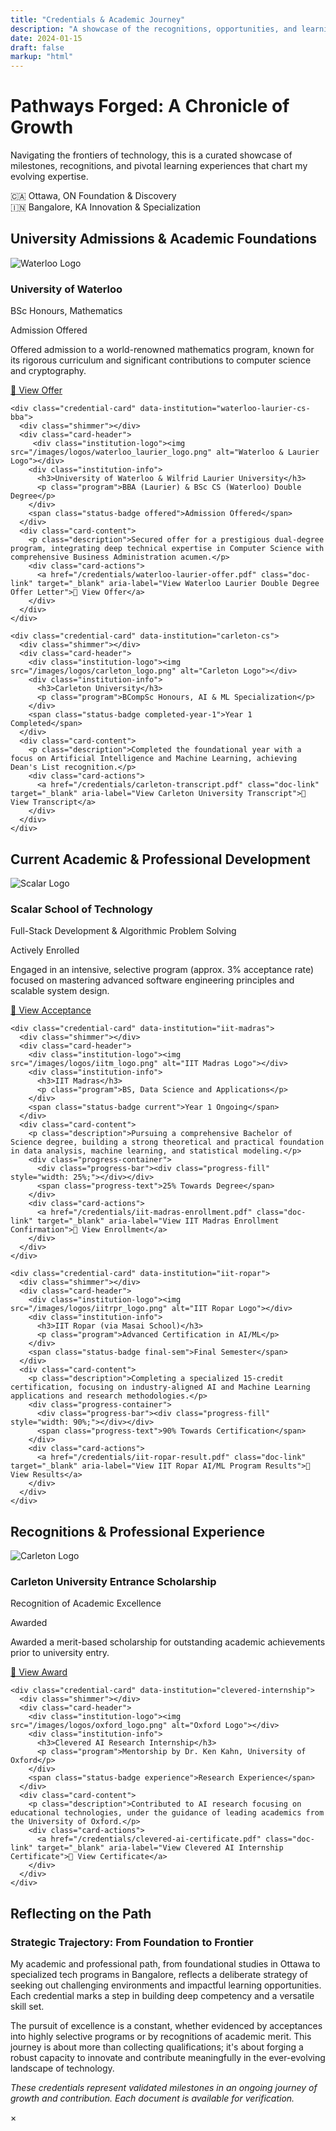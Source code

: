 ```yaml
---
title: "Credentials & Academic Journey"
description: "A showcase of the recognitions, opportunities, and learning credentials that have shaped my journey in tech."
date: 2024-01-15
draft: false
markup: "html"
---
```


<script src="/js/credentials-enhanced.js" defer></script>

<div class="credentials-container">

<div class="credentials-hero">
  <div class="journey-header">
    <h1>Pathways Forged: A Chronicle of Growth</h1>
    <p class="hero-subtitle">Navigating the frontiers of technology, this is a curated showcase of milestones, recognitions, and pivotal learning experiences that chart my evolving expertise.</p>
  </div>
  <div class="geographic-journey">
    <div class="journey-path">
      <div class="location-marker ottawa">
        <span class="flag">🇨🇦</span>
        <span class="city">Ottawa, ON</span>
        <span class="status">Foundation & Discovery</span>
      </div>
      <div class="path-connector"></div>
      <div class="location-marker bangalore active">
        <span class="flag">🇮🇳</span>
        <span class="city">Bangalore, KA</span>
        <span class="status">Innovation & Specialization</span>
      </div>
    </div>
  </div>
</div>

<section class="credentials-section" id="university-offers">
  <h2><i class="fas fa-graduation-cap"></i> University Admissions & Academic Foundations</h2>
  <div class="credentials-grid">
    <div class="credential-card" data-institution="waterloo-math">
      <div class="shimmer"></div>
      <div class="card-header">
        <div class="institution-logo"><img src="/images/logos/waterloo_logo.png" alt="Waterloo Logo"></div>
        <div class="institution-info">
          <h3>University of Waterloo</h3>
          <p class="program">BSc Honours, Mathematics</p>
        </div>
        <span class="status-badge offered">Admission Offered</span>
      </div>
      <div class="card-content">
        <p class="description">Offered admission to a world-renowned mathematics program, known for its rigorous curriculum and significant contributions to computer science and cryptography.</p>
        <div class="card-actions">
          <a href="/credentials/waterloo-math-offer.pdf" class="doc-link" target="_blank" aria-label="View University of Waterloo Mathematics Offer Letter">📄 View Offer</a>
        </div>
      </div>
    </div>

    <div class="credential-card" data-institution="waterloo-laurier-cs-bba">
      <div class="shimmer"></div>
      <div class="card-header">
         <div class="institution-logo"><img src="/images/logos/waterloo_laurier_logo.png" alt="Waterloo & Laurier Logo"></div>
        <div class="institution-info">
          <h3>University of Waterloo & Wilfrid Laurier University</h3>
          <p class="program">BBA (Laurier) & BSc CS (Waterloo) Double Degree</p>
        </div>
        <span class="status-badge offered">Admission Offered</span>
      </div>
      <div class="card-content">
        <p class="description">Secured offer for a prestigious dual-degree program, integrating deep technical expertise in Computer Science with comprehensive Business Administration acumen.</p>
        <div class="card-actions">
          <a href="/credentials/waterloo-laurier-offer.pdf" class="doc-link" target="_blank" aria-label="View Waterloo Laurier Double Degree Offer Letter">📄 View Offer</a>
        </div>
      </div>
    </div>

    <div class="credential-card" data-institution="carleton-cs">
      <div class="shimmer"></div>
      <div class="card-header">
        <div class="institution-logo"><img src="/images/logos/carleton_logo.png" alt="Carleton Logo"></div>
        <div class="institution-info">
          <h3>Carleton University</h3>
          <p class="program">BCompSc Honours, AI & ML Specialization</p>
        </div>
        <span class="status-badge completed-year-1">Year 1 Completed</span>
      </div>
      <div class="card-content">
        <p class="description">Completed the foundational year with a focus on Artificial Intelligence and Machine Learning, achieving Dean's List recognition.</p>
        <div class="card-actions">
          <a href="/credentials/carleton-transcript.pdf" class="doc-link" target="_blank" aria-label="View Carleton University Transcript">📄 View Transcript</a>
        </div>
      </div>
    </div>
  </div>
</section>

<section class="credentials-section" id="current-studies">
  <h2><i class="fas fa-book-open"></i> Current Academic & Professional Development</h2>
  <div class="credentials-grid">
    <div class="credential-card" data-institution="scalar">
      <div class="shimmer"></div>
      <div class="card-header">
        <div class="institution-logo"><img src="/images/logos/scalar_logo.png" alt="Scalar Logo"></div>
        <div class="institution-info">
          <h3>Scalar School of Technology</h3>
          <p class="program">Full-Stack Development & Algorithmic Problem Solving</p>
        </div>
        <span class="status-badge current">Actively Enrolled</span>
      </div>
      <div class="card-content">
        <p class="description">Engaged in an intensive, selective program (approx. 3% acceptance rate) focused on mastering advanced software engineering principles and scalable system design.</p>
        <div class="card-actions">
          <a href="/credentials/scalar-acceptance.pdf" class="doc-link" target="_blank" aria-label="View Scalar School Acceptance Letter">📄 View Acceptance</a>
        </div>
      </div>
    </div>

    <div class="credential-card" data-institution="iit-madras">
      <div class="shimmer"></div>
      <div class="card-header">
        <div class="institution-logo"><img src="/images/logos/iitm_logo.png" alt="IIT Madras Logo"></div>
        <div class="institution-info">
          <h3>IIT Madras</h3>
          <p class="program">BS, Data Science and Applications</p>
        </div>
        <span class="status-badge current">Year 1 Ongoing</span>
      </div>
      <div class="card-content">
        <p class="description">Pursuing a comprehensive Bachelor of Science degree, building a strong theoretical and practical foundation in data analysis, machine learning, and statistical modeling.</p>
        <div class="progress-container">
          <div class="progress-bar"><div class="progress-fill" style="width: 25%;"></div></div>
          <span class="progress-text">25% Towards Degree</span>
        </div>
        <div class="card-actions">
          <a href="/credentials/iit-madras-enrollment.pdf" class="doc-link" target="_blank" aria-label="View IIT Madras Enrollment Confirmation">📄 View Enrollment</a>
        </div>
      </div>
    </div>

    <div class="credential-card" data-institution="iit-ropar">
      <div class="shimmer"></div>
      <div class="card-header">
        <div class="institution-logo"><img src="/images/logos/iitrpr_logo.png" alt="IIT Ropar Logo"></div>
        <div class="institution-info">
          <h3>IIT Ropar (via Masai School)</h3>
          <p class="program">Advanced Certification in AI/ML</p>
        </div>
        <span class="status-badge final-sem">Final Semester</span>
      </div>
      <div class="card-content">
        <p class="description">Completing a specialized 15-credit certification, focusing on industry-aligned AI and Machine Learning applications and research methodologies.</p>
        <div class="progress-container">
          <div class="progress-bar"><div class="progress-fill" style="width: 90%;"></div></div>
          <span class="progress-text">90% Towards Certification</span>
        </div>
        <div class="card-actions">
          <a href="/credentials/iit-ropar-result.pdf" class="doc-link" target="_blank" aria-label="View IIT Ropar AI/ML Program Results">📄 View Results</a>
        </div>
      </div>
    </div>
  </div>
</section>

<section class="credentials-section" id="recognitions">
  <h2><i class="fas fa-award"></i> Recognitions & Professional Experience</h2>
  <div class="credentials-grid">
    <div class="credential-card" data-institution="carleton-scholarship">
      <div class="shimmer"></div>
      <div class="card-header">
        <div class="institution-logo"><img src="/images/logos/carleton_logo.png" alt="Carleton Logo"></div>
        <div class="institution-info">
          <h3>Carleton University Entrance Scholarship</h3>
          <p class="program">Recognition of Academic Excellence</p>
        </div>
        <span class="status-badge awarded">Awarded</span>
      </div>
      <div class="card-content">
        <p class="description">Awarded a merit-based scholarship for outstanding academic achievements prior to university entry.</p>
        <div class="card-actions">
          <a href="/credentials/carleton-scholarship.pdf" class="doc-link" target="_blank" aria-label="View Carleton University Scholarship Letter">📄 View Award</a>
        </div>
      </div>
    </div>

    <div class="credential-card" data-institution="clevered-internship">
      <div class="shimmer"></div>
      <div class="card-header">
        <div class="institution-logo"><img src="/images/logos/oxford_logo.png" alt="Oxford Logo"></div>
        <div class="institution-info">
          <h3>Clevered AI Research Internship</h3>
          <p class="program">Mentorship by Dr. Ken Kahn, University of Oxford</p>
        </div>
        <span class="status-badge experience">Research Experience</span>
      </div>
      <div class="card-content">
        <p class="description">Contributed to AI research focusing on educational technologies, under the guidance of leading academics from the University of Oxford.</p>
        <div class="card-actions">
          <a href="/credentials/clevered-ai-certificate.pdf" class="doc-link" target="_blank" aria-label="View Clevered AI Internship Certificate">📄 View Certificate</a>
        </div>
      </div>
    </div>
  </div>
</section>

<section class="journey-reflection">
  <h2><i class="fas fa-route"></i> Reflecting on the Path</h2>
  <div class="reflection-card">
    <div class="reflection-content">
      <h3>Strategic Trajectory: From Foundation to Frontier</h3>
      <p>My academic and professional path, from foundational studies in Ottawa to specialized tech programs in Bangalore, reflects a deliberate strategy of seeking out challenging environments and impactful learning opportunities. Each credential marks a step in building deep competency and a versatile skill set.</p>
      <p>The pursuit of excellence is a constant, whether evidenced by acceptances into highly selective programs or by recognitions of academic merit. This journey is about more than collecting qualifications; it's about forging a robust capacity to innovate and contribute meaningfully in the ever-evolving landscape of technology.</p>
    </div>
  </div>
</section>

<div class="credentials-footer">
  <p><em>These credentials represent validated milestones in an ongoing journey of growth and contribution. Each document is available for verification.</em></p>
</div>

</div> <!-- End .credentials-container -->

<!-- Modal Structure (hidden by default) -->
<div id="credentialModal" class="modal">
  <div class="modal-content">
    <span class="close-button">&times;</span>
    <h3 id="modalTitle"></h3>
    <iframe id="modalPdfViewer" src="" frameborder="0" style="width:100%; height:70vh;"></iframe>
    <div id="modalDescription" style="margin-top:10px;"></div>
    <a id="modalDirectLink" href="#" target="_blank" class="doc-link" style="display:block; margin-top:10px;">Open PDF in new tab</a>
  </div>
</div>
